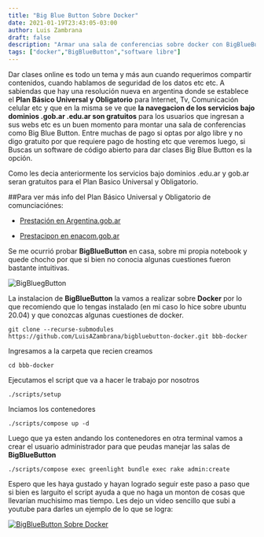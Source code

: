 ```yaml
---
title: "Big Blue Button Sobre Docker"
date: 2021-01-19T23:43:05-03:00
author: Luis Zambrana
draft: false
description: "Armar una sala de conferencias sobre docker con BigBlueButton"
tags: ["docker","BigBlueButton","software libre"]
---
```

Dar clases online es todo un tema y más aun cuando requerimos compartir contenidos, cuando hablamos de seguridad de los datos etc etc. A sabiendas que hay una resolución nueva en argentina donde se establece el **Plan Básico Universal y Obligatorio** para Internet, Tv, Comunicación celular etc y que en la misma se ve que **la navegacion de los servicios bajo dominios .gob.ar .edu.ar son gratuitos** para los usuarios que ingresan a sus webs etc es un buen momento para montar una sala de conferencias como Big Blue Button. Entre muchas de pago si optas por algo libre y no digo gratuito por que requiere pago de hosting etc que veremos luego, si Buscas un software de código abierto para dar clases Big Blue Button es la opción.

Como les decia anteriormente los servicios bajo dominios .edu.ar y gob.ar seran gratuitos para el Plan Basico Universal y Obligatorio.

##Para ver más info del Plan Básico Universal y Obligatorio de comunciaciónes:
- [Prestación en Argentina.gob.ar](blank:#https://www.argentina.gob.ar/noticias/plan-basico-universal-obligatorio-para-celulares-internet-tv-paga-y-telefonia-fija-desde)

- [Prestacipon en enacom.gob.ar](blank:#https://www.enacom.gob.ar/prestacion-basica-universal_p4792)

Se me ocurrió probar **BigBlueButton** en casa, sobre mi propia notebook y quede chocho por que si bien no conocia algunas cuestiones fueron bastante intuitivas.

![BigBluegButton]((/images/bigbluebutton.jpeg) "BigBluegButton")

La instalacion de **BigBlueButton** la vamos a realizar sobre **Docker** por lo que recomiendo que lo tengas instalado (en mi caso lo hice sobre ubuntu 20.04) y que conozcas algunas cuestiones de docker.

```
git clone --recurse-submodules https://github.com/LuisAZambrana/bigbluebutton-docker.git bbb-docker

```
Ingresamos a la carpeta que recien creamos

```
cd bbb-docker

```
Ejecutamos el script que va a hacer le trabajo por nosotros

```
./scripts/setup

```
Inciamos los contenedores

```
./scripts/compose up -d

```

Luego que ya esten andando los contenedores en otra terminal vamos a crear el usuario administrador para que peudas manejar las salas de **BigBlueButton**

```
./scripts/compose exec greenlight bundle exec rake admin:create

```
Espero que les haya gustado y hayan logrado seguir este paso a paso que si bien es larguito el script ayuda a que no haga un monton de cosas que llevarían muchisimo mas tiempo. Les dejo un video sencillo que subi a youtube para darles un ejemplo de lo que se logra:

[![BigBlueButton Sobre Docker](http://img.youtube.com/vi/lRIAQAmwnBY/0.jpg)](http://www.youtube.com/watch?v=lRIAQAmwnBY "BigBlueButton Sobre Docker")